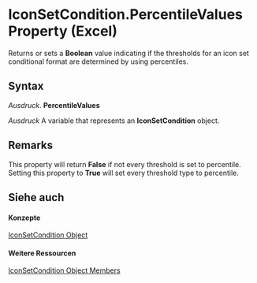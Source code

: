 
# IconSetCondition.PercentileValues Property (Excel)

Returns or sets a  **Boolean** value indicating if the thresholds for an icon set conditional format are determined by using percentiles.


## Syntax

 _Ausdruck_. **PercentileValues**

 _Ausdruck_ A variable that represents an **IconSetCondition** object.


## Remarks

This property will return  **False** if not every threshold is set to percentile. Setting this property to **True** will set every threshold type to percentile.


## Siehe auch


#### Konzepte


[IconSetCondition Object](e3c4ef69-4d95-87c9-5059-805775288e24.md)
#### Weitere Ressourcen


[IconSetCondition Object Members](http://msdn.microsoft.com/library/5ea20648-be46-7b8b-be31-368fc98329ab%28Office.15%29.aspx)